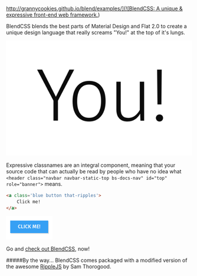 [http://grannycookies.github.io/blend/examples/](![BlendCSS: A unique & expressive front-end web framework.](https://raw.githubusercontent.com/GrannyCookies/blend/gh-pages/examples/BlendCSS.png))

BlendCSS blends the best parts of Material Design and Flat 2.0 to create a unique design language that really screams "You!" at the top of it's lungs.

![You!](https://raw.githubusercontent.com/GrannyCookies/blend/gh-pages/examples/You!.png)

Expressive classnames are an integral component, meaning that your  source code that can actually be read by people who have no idea what `<header class="navbar navbar-static-top bs-docs-nav" id="top" role="banner">` means.

```html
<a class='blue button that-ripples'>
	Click me!
</a>
```

![Result](https://raw.githubusercontent.com/GrannyCookies/blend/gh-pages/examples/BlueButton.png)

Go and [check out BlendCSS](http://grannycookies.github.io/blend/examples/), now!

#####By the way...
BlendCSS comes packaged with a modified version of the awesome  [RippleJS](https://github.com/samthor/rippleJS) by Sam Thorogood.
